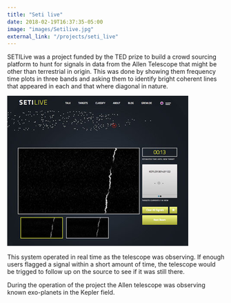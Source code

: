 ```yaml
---
title: "Seti live"
date: 2018-02-19T16:37:35-05:00
image: "images/Setilive.jpg"
external_link: "/projects/seti_live"
---
```


SETILive was a project funded by the TED prize to build a crowd sourcing platform to
hunt for signals in data from the Allen Telescope that might be other than terrestrial
in origin. This was done by showing them frequency time plots in three bands and asking
them to identify bright coherent lines that appeared in each and that where diagonal in
nature.

![live](images/SetiLive2.jpg)

This system operated in real time as the telescope was observing. If enough users flagged
a signal within a short amount of time, the telescope would be trigged to follow up on
the source to see if it was still there.

During the operation of the project the Allen telescope was observing known exo-planets
in the Kepler field.



